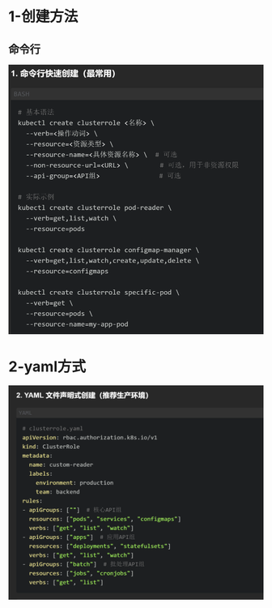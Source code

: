 # 1-创建方法
## 命令行
![alt text](README_Images/5-king=clusterrole/image.png)

# 2-yaml方式
![alt text](README_Images/5-king=clusterrole/image-1.png)